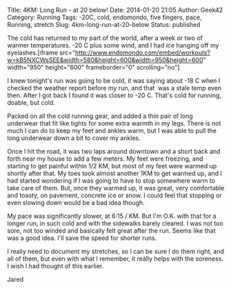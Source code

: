 Title: 4KM: Long Run - at 20 below!
Date: 2014-01-20 21:05
Author: Geek42
Category: Running
Tags: -20C, cold, endomondo, five fingers, pace, Running, stretch
Slug: 4km-long-run-at-20-below
Status: published

The cold has returned to my part of the world, after a week or two of
warmer temperatures. -20 C plus some wind, and I had ice hanging off my
eyelashes.<!--more-->\[iframe
src="http://www.endomondo.com/embed/workouts?w=kB5NXCWsSEE&width=580&height=600&width=950&height=600"
width="950" height="600" frameborder="0" scrolling="no"\]

I knew tonight's run was going to be cold, it was saying about -18 C
when I checked the weather report before my run, and that  was a stale
temp even then. After I got back I found it was closer to -20 C. That's
cold for running, doable, but cold.

Packed on all the cold running gear, and added a thin pair of long
underwear that fit like tights for some extra warmth in my legs. There
is not much I can do to keep my feet and ankles warm, but I was able to
pull the long underwear down a bit to cover my ankles.

Once I hit the road, it was two laps around downtown and a short back
and forth near my house to add a few meters. My feet were freezing, and
starting to get painful within 1/2 KM, but most of my feet were warmed
up shortly after that. My toes took almost another 1KM to get warmed up,
and I had started wondering if I was going to have to stop somewhere
warm to take care of them. But, once they warmed up, it was great, very
comfortable and toasty, on pavement, concrete ice or snow. I could feel
that stopping or even slowing down would be a bad idea though.

My pace was significantly slower, at 6:15 / KM. But I'm O.K. with that
for a longer run, in such cold and with the sidewalks barely cleared. I
was not too sore, not too winded and basically felt great after the run.
Seems like that was a good idea. I'll save the speed for shorter runs.

I really need to document my stretches, so I can be sure I do them
right, and all of them, but even with what I remember, it really helps
with the soreness. I wish I had thought of this earlier.

Jared
